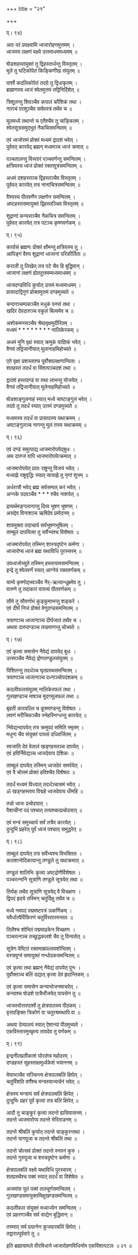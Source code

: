 +++
title = "२१"

+++

  
  
  
प्। ९४)  
  
अतः परं प्रवक्ष्यामि ध्वजारोहणमुत्तमम् ।  
ध्वजस्य लक्षणं वक्ष्ये उत्तमाधममध्यमम् ॥  
  
षोडशहस्तयुक्तं तु द्विहस्तार्धन्तु विस्तृतम् ।  
मूले तु घटिकोपेतं किङ्किणीख संयुतम् ॥  
  
पार्श्वे कदलिकोपेतं तदग्रे तु द्विधाकृतम् ।  
ब्राह्मणस्य ध्वजं श्वेतमुत्तमं तद्विनिर्दिशेत् ॥  
  
त्रिशूलन्तु शिवञ्चैव कपालं कौशिकं तथा ।  
नाराचं परशुञ्चैव सर्ववस्त्रं तथैव च ॥  
  
मूलमध्ये तथान्ते च एतैश्चैव तु चाङ्कितम् ।  
श्वेतसूत्रसमुद्भूतं नैकचिसमन्वितम् ॥  
  
एवं ध्वजोत्तमं प्रोक्तं मध्यमं द्वादशं भवेत् ।  
पूर्ववत् कारयेद् ब्रह्मन् मध्यमञ्च ध्वजं क्रमात् ॥  
  
पञ्चतालन्तु विस्तारं पञ्चवर्णन्तु समन्वितम् ।  
क्षत्रियस्य ध्वजं प्रोक्तं रक्तसूत्रसमन्वितम् ॥  
  
अधमं दशहस्तञ्च द्विहस्तञ्चैव विस्तृतम् ।  
पूर्ववत् कारयेत् तत्र नानाचित्रसमन्वितम् ॥  
  
वैश्यस्य पीतवर्णेन लक्षणेन समन्वितम् ।  
अष्टहस्तसमायुक्तं द्विहस्तञ्चिव विस्तृतम् ॥  
  
शूद्राणां कन्यसञ्चैव नैकचित्र समन्वितम् ।  
पूर्ववत् कारयेत् तत्र पटञ्च कृष्णवर्णकम् ॥  
  
प्। ९५)  
  
कार्पासं ब्रह्मणः प्रोक्तं क्षौमन्तु क्षत्रियस्य तु ।  
आपिङ्गं वैश्य शूद्राणां ध्वजानां परिकीर्तिता ॥  
  
कराली तु लिखेत् तत्र पटे चैव हि बुद्धिमान् ।  
ध्वजानां लक्षणं ह्येतदुत्तमम्मध्यमाधमम् ॥  
  
ध्वजदण्डविधिं कुर्यात् उत्तमं मध्यमाधमम् ।  
प्रासादाद्विगुणं प्रोक्तमुत्तमं दण्डमुच्यते ॥  
  
चन्दनञ्चम्पकञ्चैव मधुकं पनसं तथा ।  
खदिरं देवदारुञ्च वकुलं बिल्वमेव च ॥  
  
अशोकमनसञ्चैव श्रेष्ठवृक्षमुदीरितम् ।  
मध्यमं * * * * * * * * नालिकेरकम् ॥  
  
अधमं मुनि वृक्षं स्यात् क्रमुकं याज्ञिकं भवेत् ।  
वैणवं तद्विजानीयात् मूलानाहमिहोच्यते ॥  
  
एते वृक्षा प्रशस्ताश्च पूर्वोक्तलक्षणान्विताः ।  
शतहस्तं तदर्धं वा विंशत्पञ्चदशं तथा ॥  
  
द्वादशं हस्तदण्डं वा तथा लाभन्तु योजयेत् ।  
वैणवं तद्विजानीयात् मूलेनाहमिहोच्यते ॥  
  
षोडशाङ्गुलनाहं स्यात् मध्ये चाष्टाङ्गुलं भवेत् ।  
तदग्रे तु तदर्धं स्यात् उत्तमं दण्डमुच्यते ॥  
  
मध्यमस्य तदर्धं वा प्रासादस्य यथाक्रमम् ।  
अष्टाङ्गुलञ्च नागन्तु मूलं तस्य यथाक्रमम् ॥  
  
प्। ९६)  
  
एवं दण्डं समुत्पाद्य ध्वजमारोपयेद्बुधः ।  
अथ दारुजं वापि ध्वजमारोपयेत्क्रमात् ॥  
  
ध्वजमारोपयेत् प्रातः राष्ट्रन्तु विजयं भवेत् ।  
मध्याह्ने राष्ट्रवृद्धिः स्यात् सायाह्ने तु नृणां शुभम् ॥  
  
अर्धरात्रौ भवेद् ब्रह्म सर्वसम्पत् करं भवेत् ।  
अग्नके पदवञ्चैव * * * श्चैव नाशयेत् ॥  
  
द्रव्यर्थमङ्गलानान्तु दिव्य भूषण भूषणम् ।  
असद्देव विनाशञ्च ऋषिदेव प्रमोदनम् ॥  
  
शावमुक्ता तदाचार्य सर्वभूषणभूषितम् ।  
ताम्बूलं दापयित्वा तु सर्वेभ्यश्च विशेषतः ॥  
  
ध्वजमारोपयेत् तस्मिन् शास्त्रदृष्टेन कर्मणा ।  
ध्वजारोप्य ध्वजं ब्रह्म यथाविधि पुरस्सरम् ॥  
  
उपध्वजोच्युते तस्मिन् हस्तायामसमन्वितम् ।  
इन्द्रे तु श्वेतवर्णं स्यात् आग्नेयं रक्तवर्णकम् ॥  
  
याम्ये कृष्णोद्भवञ्चैव नैर्-ऋत्यान्धूम्रमेव तु ।  
वारुणे तु तदाकारं वायव्यं पीतवर्णकम् ॥  
  
सौमे तु सौवर्णाभं कुङ्कुमाभन्तु शङ्करे ।  
एवं दीर्घं निजं प्रोक्तं वेणुदण्डसमन्वितम् ॥  
  
त्रयाणाञ्च ध्वजानाञ्च दीर्घजातं तथैव च ।  
अथवा दारुदण्डञ्च तत्प्रमाणन्तु चोच्यते ॥  
  
प्। ९७)  
  
एवं कृत्वा समासेन नैवेद्यं दापयेद् बुधः ।  
उत्तमञ्चैव नैवेद्यं द्रोणतण्डुलसंयुतम् ॥  
  
पिशितन्तु तदर्धञ्च घृतप्रस्थसमन्वितम् ।  
त्रयाणाञ्च ध्वजानाञ्च दध्नाञ्चोपदंशकम् ॥  
  
कदलीफलसंयुतम् नालिकेरफलं तथा ।  
गुलखण्डञ्च माषञ्च मुद्गमूलफलं तथा ॥  
  
बृहती कारवल्लि च कूश्माण्डन्तु विशेषतः ।  
लवणं मरीचिकञ्चैव स्नेहस्निग्धन्तु कारयेत् ॥  
  
निवेद्यन्दापयेत् तत्र क्रमुपदं समिति स्मृतम् ।  
मधुना चैव संयुक्तं पायसं दधिवर्जितम् ॥  
  
स्वजाति देवं वेतालं खड्गहस्तञ्च दापयेत् ।  
एवं हविर्निवेद्यञ्च ध्वजदेवाय देशिकः ॥  
  
ताम्बूलं दापयेत् तस्मिन् ध्वजदेवं समर्पयेत् ।  
एवं वै चोत्तमं प्रोक्तं हविश्चैव विशेषतः ॥  
  
तदर्धं मध्यमं विध्यात् तदर्धञ्चासमं भवेत् ।  
ॐ खड्गहस्ताय विद्महे ध्वजदेवाय धीमहि ॥  
  
तन्नो ध्वजः प्रचोदयात् ।  
पैशाचीनां पदं पश्चात् तत्पश्चात्प्रचोदयात् ॥  
  
एवं मन्त्रं समुच्चार्य सर्वं तत्रैव कारयेत् ।  
दुन्दुभिं प्रहरेत् पूर्वं ध्वजं पश्चात् समुद्धरेत् ॥  
  
प्। ९८)  
  
ताम्बूलं दापयेत् तत्र सर्वेभ्यश्च विभक्तितः ।  
कलशान्वेदिकायान्तु तण्डुले तु यथाक्रमात् ॥  
  
तण्डुलं शालिभिः कृत्वा अष्टद्रोणैर्विशेषतः ।  
पञ्चरत्नानि सूत्राणि तण्डुले सूत्रयेत् तथा ॥  
  
तिर्यक् तथैव सूत्राणि सूत्रयेद् वै विचक्षणः ।  
द्विपदं हृदये तस्मिन् चतुर्दिक्षु तथैव च ॥  
  
मध्ये नवपदं पद्ममष्टपत्रं ञकर्णिकम् ।  
यवैर्धात्यैर्विकिरणं चतुर्विस्तारमन्ततः ॥  
  
तिलैश्च शोभितं पद्ममाढकेन विचक्षणः ।  
पञ्चरत्नञ्च तच्छुद्धकलशे चैव तु विन्यसेत् ॥  
  
सूत्रेण वेष्टितं रक्तमाम्रपल्लवशोभितम् ।  
वस्त्रयुग्मं समायुक्तं गन्धोदकसमन्वितम् ॥  
  
एवं कृत्वा तथा ब्रह्मन् नैवेद्यं दापयेत् पुनः ।  
पूर्वोक्तञ्च बलिं दद्यात् कृत्वा देवं हृदान्तिकम् ॥  
  
एवं कृत्वा समासेन कन्याभोजनमाचरेत् ।  
कन्याश्च षोडशे पात्रैर्भोजयेत् पायसेन तु ॥  
  
ध्वजस्योत्तरपार्श्वे तु क्षेत्रपालस्य पीठकम् ।  
वृत्तपङ्क्ति त्रिकोणं वा चतुरश्रमथापि वा ॥  
  
अथवा देव्यालयं स्यात् ऐशान्यां पीठमुच्यते ।  
एकविस्तारमुच्छृत्य तावदेव तु वर्णकम् ॥  
  
प्। ९९)  
  
इन्द्रनीलप्रतीकाशं घोरदंष्त्र महोदरम् ।  
दण्डहस्तं सुहस्ताक्षमूर्ध्वकेशं भयाननम् ॥  
  
मेघाभञ्चैव सञ्चिन्त्य क्षेत्रपालबलिं क्षिपेत् ।  
चतुर्विंशति वर्णैश्च मन्त्रस्याभ्यर्चनं भवेत् ॥  
  
क्षेत्रस्य मन्त्राघं सर्वं क्षेत्रपालबलिं क्षिपेत् ।  
दुन्दुभिः प्रहरं पूर्वं कृत्वा तत्र बलिं क्षिपेत् ॥  
  
आदौ तु चाङ्कुरं कृत्वा तदन्ते ह्यसिवासनम् ।  
तदन्ते ध्वजमारोप्य तदन्ते भेरिताडनम् ॥  
  
तदन्ते श्रीबलिं कुर्यात् तदन्ते चाङ्कुरन्तथा ।  
तदन्ते यागपूजा च तदन्ते श्रीबलिं तथा ॥  
  
तदन्ते चोत्सवं प्रोक्तं तदन्ते स्नपनं कुरु ।  
तदन्ते गुरुपूजा च शस्त्रदृष्टेन कर्मणा ॥  
  
क्षेत्रपालबलिं वक्ष्ये यथाविधि पुरस्सरम् ।  
शतप्रस्थैश्च पक्वं स्यात् तदर्धं वा विशेषेतः ॥  
  
अजमांस युतं पक्वं तलचूर्णसमन्वितम् ।  
गुलखण्डसमायुक्तमिक्षुखण्डसमन्वितम् ॥  
  
कदलीफल संयुक्तं मध्वाज्येन समन्वितम् ।  
एवं प्रहरणञ्चैव सर्व वाद्येन बुद्धिमान् ॥  
  
तस्मात् सर्व प्रयत्नेन कुजवारबलिं क्षिपेत् ।  
तद्वारात्पूर्ववारे तु ॥  
  
इति ब्रह्मायामले वीरविधाने ध्वजारोहणविधिर्नाम एकविंशत्पटलः ॥ २१ ॥

